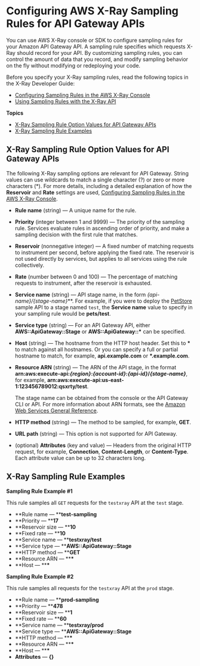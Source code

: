 # Configuring AWS X\-Ray Sampling Rules for API Gateway APIs<a name="apigateway-configuring-xray-sampling-rules"></a>

You can use AWS X\-Ray console or SDK to configure sampling rules for your Amazon API Gateway API\. A sampling rule specifies which requests X\-Ray should record for your API\. By customizing sampling rules, you can control the amount of data that you record, and modify sampling behavior on the fly without modifying or redeploying your code\.

Before you specify your X\-Ray sampling rules, read the following topics in the X\-Ray Developer Guide:
+ [Configuring Sampling Rules in the AWS X\-Ray Console](https://docs.aws.amazon.com/xray/latest/devguide/xray-console-sampling.html)
+ [Using Sampling Rules with the X\-Ray API](https://docs.aws.amazon.com/xray/latest/devguide/xray-api-sampling)

**Topics**
+ [X\-Ray Sampling Rule Option Values for API Gateway APIs](#apigateway-xray-sampling-rule-options)
+ [X\-Ray Sampling Rule Examples](#apigateway-xray-sampling-rules-examples)

## X\-Ray Sampling Rule Option Values for API Gateway APIs<a name="apigateway-xray-sampling-rule-options"></a>

The following X\-Ray sampling options are relevant for API Gateway\. String values can use wildcards to match a single character \(?\) or zero or more characters \(\*\)\. For more details, including a detailed explanation of how the **Reservoir** and **Rate** settings are used, [Configuring Sampling Rules in the AWS X\-Ray Console](https://docs.aws.amazon.com/xray/latest/devguide/xray-console-sampling.html)\.
+ **Rule name** \(string\) — A unique name for the rule\.
+ **Priority** \(integer between 1 and 9999\) — The priority of the sampling rule\. Services evaluate rules in ascending order of priority, and make a sampling decision with the first rule that matches\.
+ **Reservoir** \(nonnegative integer\) — A fixed number of matching requests to instrument per second, before applying the fixed rate\. The reservoir is not used directly by services, but applies to all services using the rule collectively\.
+ **Rate** \(number between 0 and 100\) — The percentage of matching requests to instrument, after the reservoir is exhausted\.
+ **Service name** \(string\) — API stage name, in the form ***\{api\-name\}*/*\{stage\-name\}***\. For example, if you were to deploy the [PetStore](api-gateway-create-api-from-example-console.md) sample API to a stage named `test`, the **Service name** value to specify in your sampling rule would be **pets/test**\.
+ **Service type** \(string\) — For an API Gateway API, either **AWS::ApiGateway::Stage** or **AWS::ApiGateway::\*** can be specified\.
+ **Host** \(string\) — The hostname from the HTTP host header\. Set this to **\*** to match against all hostnames\. Or you can specify a full or partial hostname to match, for example, **api\.example\.com** or **\*\.example\.com**\.
+ **Resource ARN** \(string\) — The ARN of the API stage, in the format **arn:aws:execute\-api:*\{region\}*:*\{account\-id\}*:*\{api\-id\}*/*\{stage\-name\}***, for example, **arn:aws:execute\-api:us\-east\-1:123456789012:qsxrty/test**\.

  The stage name can be obtained from the console or the API Gateway CLI or API\. For more information about ARN formats, see the [Amazon Web Services General Reference](https://docs.aws.amazon.com/general/latest/gr/)\.
+ **HTTP method** \(string\) — The method to be sampled, for example, **GET**\.
+ **URL path** \(string\) — This option is not supported for API Gateway\.
+ \(optional\) **Attributes** \(key and value\) — Headers from the original HTTP request, for example, **Connection**, **Content\-Length**, or **Content\-Type**\. Each attribute value can be up to 32 characters long\.

## X\-Ray Sampling Rule Examples<a name="apigateway-xray-sampling-rules-examples"></a>

**Sampling Rule Example \#1**

This rule samples all `GET` requests for the `testxray` API at the `test` stage\.
+ **Rule name — ****test\-sampling**
+ **Priority — ****17**
+ **Reservoir size — ****10**
+ **Fixed rate — ****10**
+ **Service name — ****testxray/test**
+ **Service type — ****AWS::ApiGateway::Stage**
+ **HTTP method — ****GET**
+ **Resource ARN — ****\***
+ **Host — ****\***

**Sampling Rule Example \#2**

This rule samples all requests for the `testxray` API at the `prod` stage\.
+ **Rule name — ****prod\-sampling**
+ **Priority — ****478**
+ **Reservoir size — ****1**
+ **Fixed rate — ****60**
+ **Service name — ****testxray/prod**
+ **Service type — ****AWS::ApiGateway::Stage**
+ **HTTP method — ****\***
+ **Resource ARN — ****\***
+ **Host — ****\***
+ **Attributes** — **\{\}**